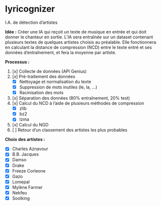 # lyricognizer
I.A. de détection d’artistes

**Idée :**
Créer une IA qui reçoit un texte de musique en entrée et qui doit donner le chanteur en sortie. L’IA sera entraînée sur un dataset contenant plusieurs textes de quelques artistes choisis au préalable. Elle fonctionnera en calculant la distance de compression (NCD) entre le texte entré et ses données d’entraînement, et fera la moyenne par artiste.

**Processus :**
1. [x] Collecte de données (API Genius)
2. [x] Pré-traitement des données 
    - [x] Nettoyage et normalisation du texte
    - [x] Suppression de mots inutiles (le, la, ...) 
    - [x] Racinisation des mots
3. [x] Séparation des données (80% entraînement, 20% test)
4. [x] Calcul du NCD à l’aide de plusieurs méthodes de compression
    - [x] zlib
    - [x] bz2
    - [x] lzma
5. [x] Calcul du NGD
5. [ ] Retour d’un classement des artistes les plus probables

**Choix des artistes :**
- [x] Charles Aznavour
- [x] B.B. Jacques
- [x] Damso
- [x] Drake
- [x] Freeze Corleone
- [x] Gazo
- [x] Lomepal
- [x] Mylène Farmer
- [x] Nekfeu
- [x] Soolking
